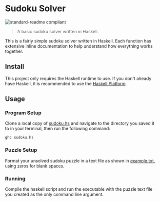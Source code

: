 # Sudoku Solver

![[standard-readme compliant](https://img.shields.io/badge/readme%20style-standard-brightgreen.svg?style=flat-square)](https://github.com/RichardLitt/standard-readme)

>A basic sudoku solver written in Haskell.

This is a fairly simple sudoku solver written in Haskell. Each function has extensive inline documentation to help understand how everything works together.

## Install

This project only requires the Haskell runtime to use. If you don't already have Haskell, it is recommended to use the [Haskell Platform](https://www.haskell.org/platform/).

## Usage
### Program Setup
Clone a local copy of [sudoku.hs](sudoku.hs) and navigate to the directory you saved it to in your terminal, then run the following command:

```sh
ghc sudoku.hs
```

### Puzzle Setup

Format your unsolved sudoku puzzle in a text file as shown in [example.txt](example.txt), using zeros for blank spaces.

### Running
Compile the haskell script and run the executable with the puzzle text file you created as the only command line argument.

